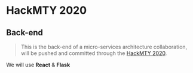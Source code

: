 # HackMTY 2020

## Back-end 

> This is the back-end of a micro-services architecture collaboration, will be pushed and committed through the [HackMTY 2020](https://hackmty.com/).


We will use **React** & **Flask**


